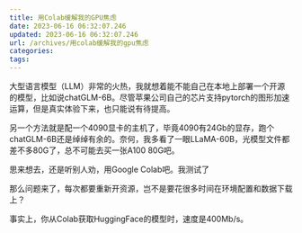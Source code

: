 ```yaml
---
title: 用Colab缓解我的GPU焦虑
date: 2023-06-16 06:32:07.246
updated: 2023-06-16 06:32:07.246
url: /archives/用colab缓解我的gpu焦虑
categories: 
tags: 
---
```


大型语言模型（LLM）非常的火热，我就想着能不能自己在本地上部署一个开源的模型，比如说chatGLM-6B。尽管苹果公司自己的芯片支持pytorch的图形加速运算，但是真实体验下来，也只能说有待提高。

另一个方法就是配一个4090显卡的主机了，毕竟4090有24Gb的显存，跑个chatGLM-6B还是绰绰有余的。奈何，我多看了一眼LLaMA-60B，光模型文件都差不多80G了，总不可能去买一张A100 80G吧。

思来想去，还是听别人劝，用Google Colab吧。我测试了


那么问题来了，每次都要重新开资源，岂不是要花很多时间在环境配置和数据下载上？

事实上，你从Colab获取HuggingFace的模型时，速度是400Mb/s。